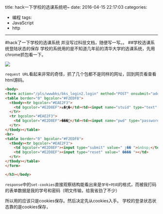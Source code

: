 title: hack一下学校的选课系统吧~
date: 2016-04-15 22:17:03
categories:
- 编程
tags:
- JavaScript
- http
---


#hack了一下学校的选课系统
并没写过科技文档，随便写一写。。
##学校选课系统登陆状态的保存
学校的系统用的是不知道几年前的清华大学的选课系统，先用chrome抓包看一下。

![](./_image/caught.png)

`request URL`看起来非常的奇怪，抓了几个包都不是同样的网址，回到网页看查看html源码。

```html
<body>
<form action="/pls/wwwbks/bks_login2.login" method="POST" onsubmit="addJYM(this,2)">
<table border="0" bgcolor="#F2EDF8">
  <tbody><tr bgcolor="#EAE2F3">
    <td bgcolor="#E2D8EF">ѧ�ţ�</td><td><input name="stuid" type="text" size="12" maxlength="12"></td>
  </tr>
  <tr bgcolor="#EAE2F3">
    <td bgcolor="#E2D8EF">���</td><td><input name="pwd" type="password" size="10" maxlength="10"></td>
  </tr>
</tbody></table>
<br>
<table border="0" bgcolor="#F2EDF8">
  <tbody><tr bgcolor="#EAE2F3">
    <td bgcolor="#E2D8EF"><input type="submit" value=" ȷ�� ">&nbsp;</td>
    <td bgcolor="#E2D8EF"><input type="reset" value=" ���� "></td>
  </tr>
</tbody></table>
</form>

</h3></body>
```
`response`中的`set-cookies`直接观察结构能看出来是`学号+时间`的格式，而被我打码的表单数据是我的学号和密码（明文传输，给我省劲了不少）


所以用的应该只是cookies保存。然后决定先从cookies入手。
学校的登录状态状态靠的是cookies保存，

